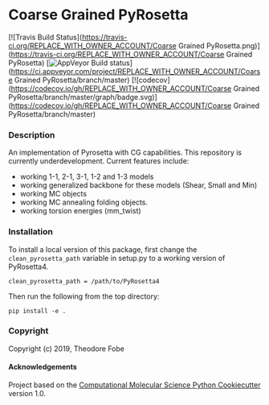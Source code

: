 Coarse Grained PyRosetta
==============================
[//]: # (Badges)
[![Travis Build Status](https://travis-ci.org/REPLACE_WITH_OWNER_ACCOUNT/Coarse Grained PyRosetta.png)](https://travis-ci.org/REPLACE_WITH_OWNER_ACCOUNT/Coarse Grained PyRosetta)
[![AppVeyor Build status](https://ci.appveyor.com/api/projects/status/REPLACE_WITH_APPVEYOR_LINK/branch/master?svg=true)](https://ci.appveyor.com/project/REPLACE_WITH_OWNER_ACCOUNT/Coarse Grained PyRosetta/branch/master)
[![codecov](https://codecov.io/gh/REPLACE_WITH_OWNER_ACCOUNT/Coarse Grained PyRosetta/branch/master/graph/badge.svg)](https://codecov.io/gh/REPLACE_WITH_OWNER_ACCOUNT/Coarse Grained PyRosetta/branch/master)

### Description

An implementation of Pyrosetta with CG capabilities. This repository is currently underdevelopment. Current features include:

- working 1-1, 2-1, 3-1, 1-2 and 1-3 models
- working generalized backbone for these models (Shear, Small and Min)
- working MC objects
- working MC annealing folding objects.
- working torsion energies (mm_twist)

### Installation

To install a local version of this package, first change the `clean_pyrosetta_path` variable in setup.py to a working version of PyRosetta4.

`clean_pyrosetta_path = /path/to/PyRosetta4`

Then run the following from the top directory:

`pip install -e .`

### Copyright

Copyright (c) 2019, Theodore Fobe


#### Acknowledgements
 
Project based on the 
[Computational Molecular Science Python Cookiecutter](https://github.com/molssi/cookiecutter-cms) version 1.0.
